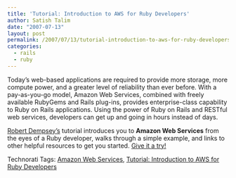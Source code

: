 ```yaml
---
title: 'Tutorial: Introduction to AWS for Ruby Developers'
author: Satish Talim
date: "2007-07-13"
layout: post
permalink: /2007/07/13/tutorial-introduction-to-aws-for-ruby-developers/
categories:
  - rails
  - ruby
---
```

Today’s web-based applications are required to provide more storage,
more compute power, and a greater level of reliability than ever before.<!--more-->
With a pay-as-you-go model, Amazon Web Services, combined with freely
available RubyGems and Rails plug-ins, provides enterprise-class
capability to Ruby on Rails applications. Using the power of Ruby on
Rails and RESTful web services, developers can get up and going in hours
instead of days.

[Robert
Dempsey’s](http://www.workingwithrails.com/person/5932-robert-dempsey)
tutorial introduces you to **Amazon Web Services** from the eyes of a
Ruby developer, walks through a simple example, and links to other
helpful resources to get you started. [Give it a
try!](http://developer.amazonwebservices.com/connect/entry.jspa?externalID=846)

Technorati Tags: [Amazon Web
Services](http://technorati.com/tag/Amazon+Web+Services), [Tutorial:
Introduction to AWS for Ruby
Developers](http://technorati.com/tag/Tutorial%3A+Introduction+to+AWS+for+Ruby+Developers)
